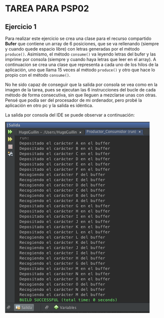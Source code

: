 # TAREA PARA PSP02

## Ejercicio 1

Para realizar este ejercicio se crea una clase para el recurso compartido **Bufer** que contiene un array de 6 posiciones, que se va rellenando (siempre y cuando quede espacio libre) con letras generadas por el método ``produce()``. Asimismo, el método ``consume()`` va leyendo letras del bufer y las imprime por consola (siempre y cuando haya letras que leer en el array). A continuacion se crea una clase que representa a cada uno de los hilos de la aplicación, uno que llama 15 veces al método ``produce()`` y otro que hace lo propio con el método ``consume()``. 

No he sido capaz de conseguir que la salida por consola se vea como en la imagen de la tarea, pues se ejecutan las 6 instrucciones del bucle de cada método de forma consecutiva, sin que lleguen a mezclarse unas con otras. Pensé que podía ser del procesador de mi ordenador, pero probé la aplicación en otro pc y la salida es idéntica.

La salida por consola del IDE se puede observar a continuación:

![captura Productor_Consumidor](https://github.com/tfendo/tarea_psp02/blob/master/Productor_Consumidor/capturas/Captura%20de%20pantalla%202018-12-02%20a%20las%2018.29.07.png)
